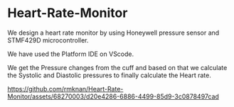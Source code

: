 # Heart-Rate-Monitor
We design a heart rate monitor by using Honeywell pressure sensor and STMF429D microcontroller.

We have used the Platform IDE on VScode.

We get the Pressure changes from the cuff and based on that we calculate the Systolic and Diastolic pressures to finally calculate the Heart rate.

https://github.com/rmknan/Heart-Rate-Monitor/assets/68270003/d20e4286-6886-4499-85d9-3c0878497cad

